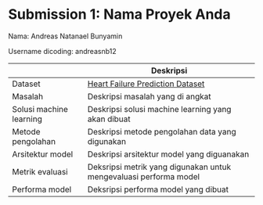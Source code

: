 # Submission 1: Nama Proyek Anda
Nama: Andreas Natanael Bunyamin

Username dicoding: andreasnb12

| | Deskripsi |
| ----------- | ----------- |
| Dataset | [Heart Failure Prediction Dataset]([https://www.kaggle.com/](https://www.kaggle.com/datasets/fedesoriano/heart-failure-prediction)) |
| Masalah | Deskripsi masalah yang di angkat |
| Solusi machine learning | Deskripsi solusi machine learning yang akan dibuat |
| Metode pengolahan | Deskripsi metode pengolahan data yang digunakan |
| Arsitektur model | Deskripsi arsitektur model yang diguanakan |
| Metrik evaluasi | Deksripsi metrik yang digunakan untuk mengevaluasi performa model |
| Performa model | Deksripsi performa model yang dibuat |

